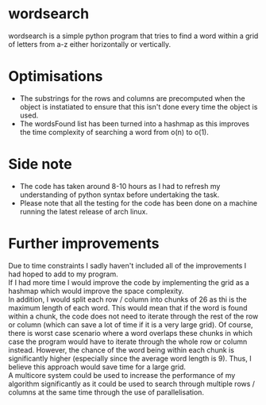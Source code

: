 # wordsearch
wordsearch is a simple python program that tries to find a word within a grid of letters from a-z either horizontally or vertically.
# Optimisations
* The substrings for the rows and columns are precomputed when the object is instatiated to ensure that this isn't done every time the object is used.
* The wordsFound list has been turned into a hashmap as this improves the time complexity of searching a word from o(n) to o(1).
# Side note
* The code has taken around 8-10 hours as I had to refresh my understanding of python syntax before undertaking the task.
* Please note that all the testing for the code has been done on a machine running the latest release of arch linux.
# Further improvements
Due to time constraints I sadly haven't included all of the improvements I had hoped to add to my program.  
If I had more time I would improve the code by implementing the grid as a hashmap which would improve the space complexity.  
In addition, I would split each row / column into chunks of 26 as thi is the maximum length of each word. This would mean that if the word is found within a chunk, the code does not need to iterate through the rest of the row or column (which can save a lot of time if it is a very large grid). Of course, there is worst case scenario where a word overlaps these chunks in which case the program would have to iterate through the whole row or column instead. However, the chance of the word being within each chunk is significantly higher (especially since the average word length is 9). Thus, I believe this approach would save time for a large grid.  
A multicore system could be used to increase the performance of my algorithm significantly as it could be used to search through multiple rows / columns at the same time through the use of parallelisation.